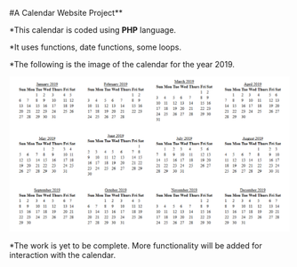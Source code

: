 #A Calendar Website Project**

*This calendar is coded using **PHP** language.

*It uses functions, date functions, some loops.

*The following is the image of the calendar for the year 2019.

![calendar using PHP](https://raw.githubusercontent.com/EvansInit/calendar-php/master/screenshot/calendar.PNG)

*The work is yet to be complete. More functionality will be added for interaction with the calendar.
